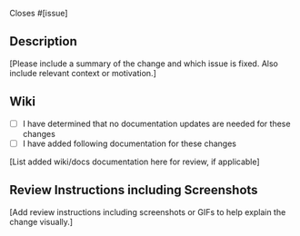 Closes #[issue]

## Description

[Please include a summary of the change and which issue is fixed. Also include relevant context or motivation.]

## Wiki

- [ ] I have determined that no documentation updates are needed for these changes
- [ ] I have added following documentation for these changes

[List added wiki/docs documentation here for review, if applicable]

## Review Instructions including Screenshots
[Add review instructions including screenshots or GIFs to help explain the change visually.]

